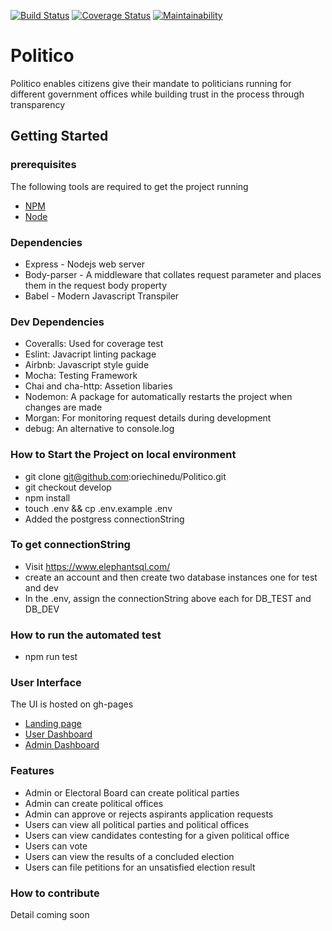 
[![Build Status](https://travis-ci.org/oriechinedu/Politico.svg?branch=develop)](https://travis-ci.org/oriechinedu/Politico)
[![Coverage Status](https://coveralls.io/repos/github/oriechinedu/Politico/badge.svg?branch=develop)](https://coveralls.io/github/oriechinedu/Politico?branch=develop)
[![Maintainability](https://api.codeclimate.com/v1/badges/775d43d994af19a55457/maintainability)](https://codeclimate.com/github/oriechinedu/Politico/maintainability)

# Politico

Politico enables citizens give their mandate to politicians running for different government offices while building trust in the process through transparency

## Getting Started

### prerequisites
 The following tools are required to get the project running
 * [NPM](https://www.npmjs.com/)
 * [Node](https://nodejs.org/en/)

### Dependencies
* Express - Nodejs web server
* Body-parser - A middleware that collates request parameter and places them in the request body property
* Babel - Modern Javascript Transpiler

### Dev Dependencies
- Coveralls: Used for coverage test
- Eslint: Javacript linting package
- Airbnb: Javascript style guide
- Mocha: Testing Framework
- Chai and cha-http: Assetion libaries
- Nodemon: A package for automatically restarts the project when changes are made
- Morgan: For monitoring request details during development
- debug: An alternative to console.log

### How to Start the Project on local environment
* git clone  git@github.com:oriechinedu/Politico.git
* git checkout develop
* npm install
* touch .env && cp .env.example .env
* Added the postgress connectionString
### To get connectionString
* Visit https://www.elephantsql.com/
* create an account and then create two database instances one for test and dev
* In the .env, assign the connectionString above each for DB_TEST and DB_DEV
### How to run the automated test
* npm run test

### User Interface
The UI is hosted on gh-pages
* [Landing page](https://oriechinedu.github.io/Politico/UI/index.html)
* [User Dashboard](https://oriechinedu.github.io/Politico/UI/index.html)
* [Admin Dashboard](https://oriechinedu.github.io/Politico/UI/parties.html)

### Features
- Admin or Electoral Board can create political parties
- Admin can create political offices
- Admin can approve or rejects aspirants application requests
- Users can view all political parties and political offices
- Users can view candidates contesting for a given political office
- Users can vote
- Users can view the results of a concluded election
- Users can file petitions for an unsatisfied election result

### How to contribute
 Detail coming soon
